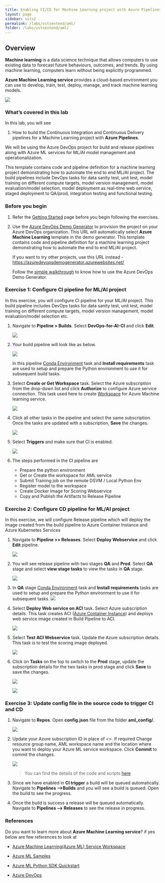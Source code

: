 ```yaml
---
title: Enabling CI/CD for Machine Learning project with Azure Pipelines
layout: page
sidebar: vsts2
permalink: /labs/vstsextend/aml/
folder: /labs/vstsextend/aml/
---
```

## Overview
**Machine learning** is a data science technique that allows computers to use existing data to forecast future behaviours, outcomes, and trends. By using machine learning, computers learn without being explicitly programmed.

**Azure Machine Learning service** provides a cloud-based environment you can use to develop, train, test, deploy, manage, and track machine learning models. 

![](images/aml.png)

### What’s covered in this lab
In this lab, you will see
1. How to build the Continuous Integration and Continuous Delivery pipelines for a Machine Learning project with **Azure Pipelines**. 

We will be using the Azure DevOps project for build and release pipelines along with Azure ML services for ML/AI model management and operationalization. 

This template contains code and pipeline definition for a machine learning project demonstrating how to automate the end to end ML/AI project. The build pipelines include DevOps tasks for data sanity test, unit test, model training on different compute targets, model version management, model evaluation/model selection, model deployment as real-time web service, staged deployment to QA/prod, integration testing and functional testing.

### Before you begin

1. Refer the [Getting Started](../Setup/) page before you begin following the exercises.

1. Use the [Azure DevOps Demo Generator](https://azuredevopsdemogenerator.azurewebsites.net/?name=azure%20machine%20learning) to provision the project on your Azure DevOps organization.
   This URL will automatically select **Azure Machine Learning** template in the demo generator. This template contains code and pipeline definition for a machine learning project demonstrating how to automate the end to end ML/AI project.
   
    If you want to try other projects, use this URL instead -https://azuredevopsdemogenerator.azurewebsites.net/

   Follow the [simple walkthrough](https://docs.microsoft.com/en-us/azure/devops/demo-gen/use-vsts-demo-generator-v2?view=vsts) to know how to use the Azure DevOps Demo Generator.

### Exercise 1: Configure CI pipeline for ML/AI project

In this exercise, you will configure CI pipeline for your ML/AI project. This build pipeline includes DevOps tasks for data sanity test, unit test, model training on different compute targets, model version management, model evaluation/model selection etc.

1.  Navigate to **Pipeline > Builds**. Select **DevOps-for-AI-CI** and click **Edit**.

     ![](images/edit-ci.png)

1. Your build pipeline will look like as below. 
   
     ![](images/ci-pipeline.png)

     In this pipeline [Conda Environment](https://docs.microsoft.com/en-us/azure/devops/pipelines/tasks/package/conda-environment?view=azdevops) task and **Install requirements** task are used to setup and prepare the Python environment to use it for subsequent build tasks.

1. Select **Create or Get Workspace** task. Select the Azure subscription from the drop-down list and click **Authorize** to configure Azure service connection. This task used here to create [Workspace](https://docs.microsoft.com/en-us/azure/machine-learning/service/concept-azure-machine-learning-architecture#workspace) for Azure Machine learning service.

    ![](images/create-workspace.png)

 1. Click all other tasks in the pipeline and select the same subscription. Once the tasks are updated with a subscription, **Save** the changes.
     
       ![](images/save-ci.png)

1. Select **Triggers** and make sure that CI is enabled.
      
      ![](images/ci-trigger.png)

1. The steps performed in the CI pipeline are 

    - Prepare the python environment
    - Get or Create the workspace for AML service
    - Submit Training job on the remote DSVM / Local Python Env
    - Register model to the workspace
    - Create Docker Image for Scoring Webservice
    - Copy and Publish the Artifacts to Release Pipeline

### Exercise 2: Configure CD pipeline for ML/AI project
In this exercise, we will configure Release pipeline which will deploy the image created from the build pipeline to Azure Container Instance and Azure Kubernetes Services

1. Navigate to **Pipeline >> Releases**. Select **Deploy Webservice** and click **Edit** pipeline. 

   ![](images/edit-cd.png)

1. You will see release pipeline with two stages **QA** and **Prod**. Select **QA** stage and select **view stage tasks** to view the tasks in **QA** stage.
    
    ![](images/qa-stage.png)

1. In **QA** stage [Conda Environment](https://docs.microsoft.com/en-us/azure/devops/pipelines/tasks/package/conda-environment?view=azdevops) task and **Install requirements** tasks are used to setup and prepare the Python environment to use it for subsequent tasks.
       ![](images/qa-env.png)

1. Select **Deploy Web service on ACI** task. Select Azure subscription details. This task creates ACI ([Azure Container Instance](https://azure.microsoft.com/en-in/services/container-instances/)) and deploys web service image created in Build Pipeline to ACI.

    ![](images/qa-aci.png)

1. Select **Test ACI Webservice** task. Update the Azure subscription details. This task is to test the scoring image deployed.

   ![](images/qa-test.png)

1. Click on **Tasks** on the top to switch to the **Prod** stage, update the subscription details for the two tasks in prod stage and click **Save** to save the changes.

    ![](images/prod-stage.png)

    ![](images/prod-tasks.png)

### Exercise 3: Update config file in the source code to trigger CI and CD

1. Navigate to **Repos**. Open **config.json** file from the folder **aml_config/**.

      ![](images/config-edit.png)

1. Update your Azure subscription ID in place of <>. If  required Change resource group name, AML workspace name and the location where you want to deploy your Azure ML service workspace. Click **Commit** to commit the changes.

      ![](images/update-config.png)

   > You can find the details of the code and scripts [here](https://github.com/praneetmsft/DevOpsForAI/blob/master/docs/code_description.md)
1. Since we have enabled in **CI trigger** a build will be queued automatically. Navigate to **Pipelines -->Builds** and you will see a build is queued. Open the build to see the progress.


1. Once the build is success a release will be queued automatically. Navigate to **Pipelines --> Releases** to see the release in progress.

### References 
Do you want to learn more about **Azure Machine Learning service**? if yes below are few references to look at
- [Azure Machine Learning(Azure ML) Service Workspace](https://docs.microsoft.com/en-us/azure/machine-learning/service/overview-what-is-azure-ml)

- [Azure ML Samples](https://docs.microsoft.com/en-us/azure/machine-learning/service/samples-notebooks)
- [Azure ML Python SDK Quickstart](https://docs.microsoft.com/en-us/azure/machine-learning/service/quickstart-create-workspace-with-python)
- [Azure DevOps](https://docs.microsoft.com/en-us/azure/devops/?view=vsts)
